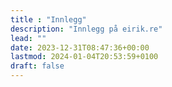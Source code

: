 ```yaml
---
title : "Innlegg"
description: "Innlegg på eirik.re"
lead: ""
date: 2023-12-31T08:47:36+00:00
lastmod: 2024-01-04T20:53:59+0100
draft: false
---
```

